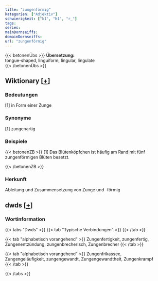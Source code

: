 ```yaml
---
title: "zungenförmig"
kategorien: ["Adjektiv"]
schwierigkeit: ["k1", "h1", "r_"]
tags:
series:
mainDornseiffs:
domainDornseiffs:
url: "zungenförmig"
---
```


{{< betonenÜbs >}}
**Übersetzung:**  
tongue-shaped, linguiform, lingular, lingulate  
{{< /betonenÜbs >}}

## Wiktionary [[+](https://de.wiktionary.org/wiki/zungenförmig)]

### Bedeutungen
[1] in Form einer Zunge  

### Synonyme
[1] zungenartig  

### Beispiele
{{< betonenZB >}}
[1] Das Blütenköpfchen ist häufig am Rand mit fünf zungenförmigen Blüten besetzt.  

{{< /betonenZB >}}
### Herkunft
Ableitung und Zusammensetzung von Zunge und -förmig  



## dwds [[+](https://www.dwds.de/wb/zungenförmig)]

### Wortinformation
{{< tabs "Dwds" >}}
{{< tab "Typische Verbindungen" >}}
{{< /tab >}}

{{< tab "alphabetisch vorangehend" >}}
Zungenfertigkeit, zungenfertig, Zungenentzündung, zungenbrecherisch, Zungenbrecher
{{< /tab >}}

{{< tab "alphabetisch vorangehend" >}}
Zungenfrikassee, Zungengeläufigkeit, zungengewandt, Zungengewandtheit, Zungenkrampf
{{< /tab >}}

{{< /tabs >}}


